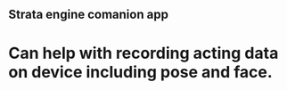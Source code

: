 ## Strata engine comanion app 
# Can help with recording acting data on device including pose and  face.